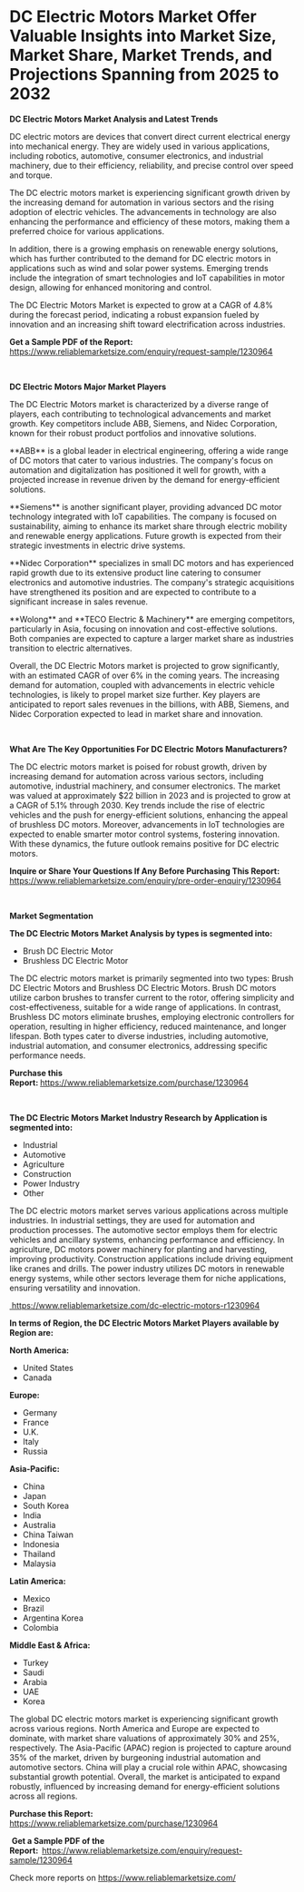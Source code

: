 <p><h1>DC Electric Motors Market Offer Valuable Insights into Market Size, Market Share, Market Trends, and Projections Spanning from 2025 to 2032</h1></p><p><strong>DC Electric Motors Market Analysis and Latest Trends</strong></p>
<p><p>DC electric motors are devices that convert direct current electrical energy into mechanical energy. They are widely used in various applications, including robotics, automotive, consumer electronics, and industrial machinery, due to their efficiency, reliability, and precise control over speed and torque. </p><p>The DC electric motors market is experiencing significant growth driven by the increasing demand for automation in various sectors and the rising adoption of electric vehicles. The advancements in technology are also enhancing the performance and efficiency of these motors, making them a preferred choice for various applications. </p><p>In addition, there is a growing emphasis on renewable energy solutions, which has further contributed to the demand for DC electric motors in applications such as wind and solar power systems. Emerging trends include the integration of smart technologies and IoT capabilities in motor design, allowing for enhanced monitoring and control. </p><p>The DC Electric Motors Market is expected to grow at a CAGR of 4.8% during the forecast period, indicating a robust expansion fueled by innovation and an increasing shift toward electrification across industries.</p></p>
<p><strong>Get a Sample PDF of the Report:&nbsp;</strong> <a href="https://www.reliablemarketsize.com/enquiry/request-sample/1230964?utm_campaign=3248&utm_medium=2&utm_source=Github&utm_content=ia&utm_term=09042025&utm_id=dc-electric-motors">https://www.reliablemarketsize.com/enquiry/request-sample/1230964</a></p>
<p>&nbsp;</p>
<p><strong>DC Electric Motors Major Market Players</strong></p>
<p><p>The DC Electric Motors market is characterized by a diverse range of players, each contributing to technological advancements and market growth. Key competitors include ABB, Siemens, and Nidec Corporation, known for their robust product portfolios and innovative solutions. </p><p>**ABB** is a global leader in electrical engineering, offering a wide range of DC motors that cater to various industries. The company's focus on automation and digitalization has positioned it well for growth, with a projected increase in revenue driven by the demand for energy-efficient solutions.</p><p>**Siemens** is another significant player, providing advanced DC motor technology integrated with IoT capabilities. The company is focused on sustainability, aiming to enhance its market share through electric mobility and renewable energy applications. Future growth is expected from their strategic investments in electric drive systems.</p><p>**Nidec Corporation** specializes in small DC motors and has experienced rapid growth due to its extensive product line catering to consumer electronics and automotive industries. The company's strategic acquisitions have strengthened its position and are expected to contribute to a significant increase in sales revenue.</p><p>**Wolong** and **TECO Electric & Machinery** are emerging competitors, particularly in Asia, focusing on innovation and cost-effective solutions. Both companies are expected to capture a larger market share as industries transition to electric alternatives.</p><p>Overall, the DC Electric Motors market is projected to grow significantly, with an estimated CAGR of over 6% in the coming years. The increasing demand for automation, coupled with advancements in electric vehicle technologies, is likely to propel market size further. Key players are anticipated to report sales revenues in the billions, with ABB, Siemens, and Nidec Corporation expected to lead in market share and innovation.</p></p>
<p>&nbsp;</p>
<p><strong>What Are The Key Opportunities For DC Electric Motors Manufacturers?</strong></p>
<p><p>The DC electric motors market is poised for robust growth, driven by increasing demand for automation across various sectors, including automotive, industrial machinery, and consumer electronics. The market was valued at approximately $22 billion in 2023 and is projected to grow at a CAGR of 5.1% through 2030. Key trends include the rise of electric vehicles and the push for energy-efficient solutions, enhancing the appeal of brushless DC motors. Moreover, advancements in IoT technologies are expected to enable smarter motor control systems, fostering innovation. With these dynamics, the future outlook remains positive for DC electric motors.</p></p>
<p><strong>Inquire or Share Your Questions If Any Before Purchasing This Report:</strong> <a href="https://www.reliablemarketsize.com/enquiry/pre-order-enquiry/1230964?utm_campaign=3248&utm_medium=2&utm_source=Github&utm_content=ia&utm_term=09042025&utm_id=dc-electric-motors">https://www.reliablemarketsize.com/enquiry/pre-order-enquiry/1230964</a></p>
<p>&nbsp;</p>
<p><strong>Market Segmentation</strong></p>
<p><strong>The DC Electric Motors Market Analysis by types is segmented into:</strong></p>
<p><ul><li>Brush DC Electric Motor</li><li>Brushless DC Electric Motor</li></ul></p>
<p><p>The DC electric motors market is primarily segmented into two types: Brush DC Electric Motors and Brushless DC Electric Motors. Brush DC motors utilize carbon brushes to transfer current to the rotor, offering simplicity and cost-effectiveness, suitable for a wide range of applications. In contrast, Brushless DC motors eliminate brushes, employing electronic controllers for operation, resulting in higher efficiency, reduced maintenance, and longer lifespan. Both types cater to diverse industries, including automotive, industrial automation, and consumer electronics, addressing specific performance needs.</p></p>
<p><strong>Purchase this Report:&nbsp;</strong><a href="https://www.reliablemarketsize.com/purchase/1230964?utm_campaign=3248&utm_medium=2&utm_source=Github&utm_content=ia&utm_term=09042025&utm_id=dc-electric-motors">https://www.reliablemarketsize.com/purchase/1230964</a></p>
<p>&nbsp;</p>
<p><strong>The DC Electric Motors Market Industry Research by Application is segmented into:</strong></p>
<p><ul><li>Industrial</li><li>Automotive</li><li>Agriculture</li><li>Construction</li><li>Power Industry</li><li>Other</li></ul></p>
<p><p>The DC electric motors market serves various applications across multiple industries. In industrial settings, they are used for automation and production processes. The automotive sector employs them for electric vehicles and ancillary systems, enhancing performance and efficiency. In agriculture, DC motors power machinery for planting and harvesting, improving productivity. Construction applications include driving equipment like cranes and drills. The power industry utilizes DC motors in renewable energy systems, while other sectors leverage them for niche applications, ensuring versatility and innovation.</p></p>
<p><a href="https://www.reliablemarketsize.com/dc-electric-motors-r1230964?utm_campaign=3248&utm_medium=2&utm_source=Github&utm_content=ia&utm_term=09042025&utm_id=dc-electric-motors">&nbsp;https://www.reliablemarketsize.com/dc-electric-motors-r1230964</a></p>
<p><strong>In terms of Region, the DC Electric Motors Market Players available by Region are:</strong></p>
<p>
    <p> <strong> North America: </strong>
        <ul>
            <li>United States</li>
            <li>Canada</li>
        </ul>
        </p> 
    <p> <strong> Europe: </strong>
        <ul>
            <li>Germany</li>
            <li>France</li>
            <li>U.K.</li>
            <li>Italy</li>
            <li>Russia</li>
        </ul>
        </p> 
    <p> <strong> Asia-Pacific: </strong>
        <ul>
            <li>China</li>
            <li>Japan</li>
            <li>South Korea</li>
            <li>India</li>
            <li>Australia</li>
            <li>China Taiwan</li>
            <li>Indonesia</li>
            <li>Thailand</li>
            <li>Malaysia</li>
        </ul>
        </p> 
    <p> <strong> Latin America: </strong>
        <ul>
            <li>Mexico</li>
            <li>Brazil</li>
            <li>Argentina Korea</li>
            <li>Colombia</li>
        </ul>
        </p> 
    <p> <strong> Middle East & Africa: </strong>
        <ul>
            <li>Turkey</li>
            <li>Saudi</li>
            <li>Arabia</li>
            <li>UAE</li>
            <li>Korea</li>
        </ul>
    </p>
    </p>
<p><p>The global DC electric motors market is experiencing significant growth across various regions. North America and Europe are expected to dominate, with market share valuations of approximately 30% and 25%, respectively. The Asia-Pacific (APAC) region is projected to capture around 35% of the market, driven by burgeoning industrial automation and automotive sectors. China will play a crucial role within APAC, showcasing substantial growth potential. Overall, the market is anticipated to expand robustly, influenced by increasing demand for energy-efficient solutions across all regions.</p></p>
<p><strong>Purchase this Report: </strong><a href="https://www.reliablemarketsize.com/purchase/1230964?utm_campaign=3248&utm_medium=2&utm_source=Github&utm_content=ia&utm_term=09042025&utm_id=dc-electric-motors">https://www.reliablemarketsize.com/purchase/1230964</a></p>
<p>&nbsp;<strong>Get a Sample PDF of the Report:&nbsp;&nbsp;</strong><a href="https://www.reliablemarketsize.com/enquiry/request-sample/1230964?utm_campaign=3248&utm_medium=2&utm_source=Github&utm_content=ia&utm_term=09042025&utm_id=dc-electric-motors">https://www.reliablemarketsize.com/enquiry/request-sample/1230964</a></p>
<p><strong></strong></p>
<p>Check more reports on <a href="https://www.reliablemarketsize.com/?utm_campaign=3248&utm_medium=2&utm_source=Github&utm_content=ia&utm_term=09042025&utm_id=dc-electric-motors">https://www.reliablemarketsize.com/</a></p>